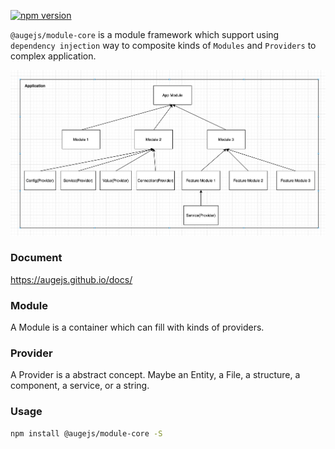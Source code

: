 [![npm version](https://badge.fury.io/js/%40augejs%2Fmodule-core.svg)](https://badge.fury.io/js/%40augejs%2Fmodule-core)

`@augejs/module-core` is a module framework which support using `dependency injection` way to composite kinds of `Modules` and `Providers` to complex application.

![provider tree](./docs/assets/application-structure.png)

### Document

https://augejs.github.io/docs/

### Module

A Module is a container which can fill with kinds of providers. 

### Provider

A Provider is a abstract concept. Maybe an Entity, a File, a structure, a component, a service, or a string.

### Usage
```bash
npm install @augejs/module-core -S
```






